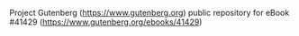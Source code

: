 Project Gutenberg (https://www.gutenberg.org) public repository for eBook #41429 (https://www.gutenberg.org/ebooks/41429)
